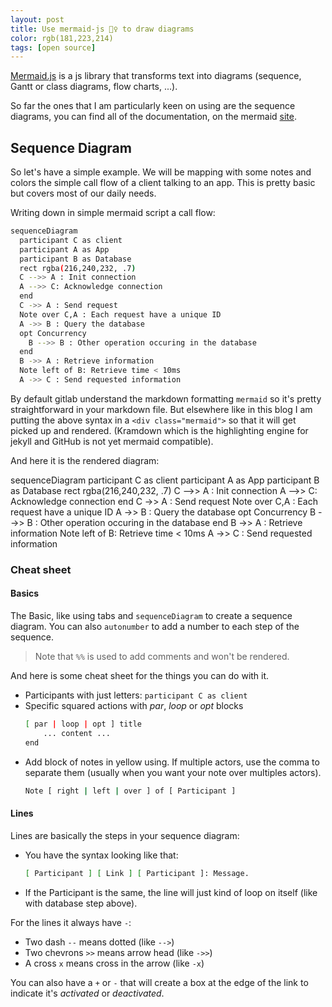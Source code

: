 ```yaml
---
layout: post
title: Use mermaid-js 🧜‍♀️ to draw diagrams
color: rgb(181,223,214)
tags: [open source]
---
```


[Mermaid.js](https://mermaid-js.github.io/mermaid/) is a js library that transforms text into diagrams 
(sequence, Gantt or class diagrams, flow charts, ...).

So far the ones that I am particularly keen on using are the sequence diagrams, you can find all of the documentation, 
on the mermaid [site](https://mermaid-js.github.io/mermaid/diagrams-and-syntax-and-examples/).

## Sequence Diagram

So let's have a simple example. 
We will be mapping with some notes and colors the simple call flow of a client talking to an app.
This is pretty basic but covers most of our daily needs.

Writing down in simple mermaid script a call flow:

```bash
sequenceDiagram
  participant C as client
  participant A as App
  participant B as Database
  rect rgba(216,240,232, .7)
  C -->> A : Init connection
  A -->> C: Acknowledge connection
  end
  C ->> A : Send request
  Note over C,A : Each request have a unique ID
  A ->> B : Query the database
  opt Concurrency
    B -->> B : Other operation occuring in the database
  end
  B ->> A : Retrieve information
  Note left of B: Retrieve time < 10ms
  A ->> C : Send requested information
```

By default gitlab understand the markdown formatting `mermaid` so it's pretty straightforward in your markdown file.
But elsewhere like in this blog I am putting the above syntax in a `<div class="mermaid">` so that it will get picked up and rendered. 
(Kramdown which is the highlighting engine for jekyll and GitHub is not yet mermaid compatible).

And here it is the rendered diagram:

<div class="mermaid"> 
sequenceDiagram
  participant C as client
  participant A as App
  participant B as Database
  rect rgba(216,240,232, .7)
  C -->> A : Init connection
  A -->> C: Acknowledge connection
  end
  C ->> A : Send request
  Note over C,A : Each request have a unique ID
  A ->> B : Query the database
  opt Concurrency
    B -->> B : Other operation occuring in the database
  end
  B ->> A : Retrieve information
  Note left of B: Retrieve time < 10ms
  A ->> C : Send requested information
</div>


### Cheat sheet

#### Basics

The Basic, like using tabs and `sequenceDiagram` to create a sequence diagram.
You can also `autonumber` to add a number to each step of the sequence.

> Note that `%%` is used to add comments and won't be rendered.

And here is some cheat sheet for the things you can do with it.

- Participants with just letters: `participant C as client`
- Specific squared actions with _par_, _loop_ or _opt_ blocks
    ```bash
    [ par | loop | opt ] title
        ... content ...
    end
    ```
- Add block of notes in yellow using. If multiple actors, use the comma to separate them (usually when you want your note over multiples actors).
    ```bash
    Note [ right | left | over ] of [ Participant ]
    ``` 

#### Lines

Lines are basically the steps in your sequence diagram: 

  - You have the syntax looking like that:
     ```bash
    [ Participant ] [ Link ] [ Participant ]: Message.
    ``` 
  - If the Participant is the same, the line will just kind of loop on itself (like with database step above).

For the lines it always have `-`:

   - Two dash `--` means dotted (like `-->`)
   - Two chevrons `>>` means arrow head (like `->>`)
   - A cross `x` means cross in the arrow (like `-x`)

You can also have a `+` or `-` that will create a box at the edge of the link to indicate it's _activated_ or _deactivated_.
